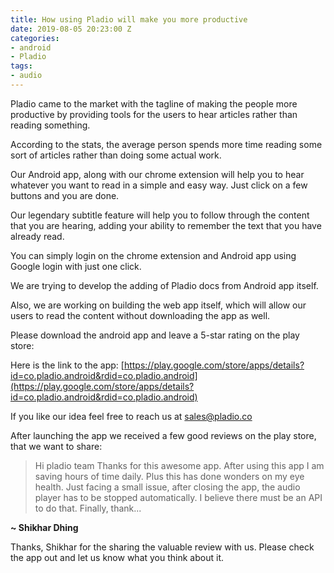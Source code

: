 ```yaml
---
title: How using Pladio will make you more productive
date: 2019-08-05 20:23:00 Z
categories:
- android
- Pladio
tags:
- audio
---
```


Pladio came to the market with the tagline of making the people more productive by providing tools for the users to hear articles rather than reading something.



According to the stats, the average person spends more time reading some sort of articles rather than doing some actual work.


Our Android app, along with our chrome extension will help you to hear whatever you want to read in a simple and easy way. Just click on a few buttons and you are done.


Our legendary subtitle feature will help you to follow through the content that you are hearing, adding your ability to remember the text that you have already read.


You can simply login on the chrome extension and Android app using Google login with just one click.


We are trying to develop the adding of Pladio docs from Android app itself.


Also, we are working on building the web app itself, which will allow our users to read the content without downloading the app as well.


Please download the android app and leave a 5-star rating on the play store:


Here is the link to the app:
[https://play.google.com/store/apps/details?id=co.pladio.android&rdid=co.pladio.android](https://play.google.com/store/apps/details?id=co.pladio.android&rdid=co.pladio.android)


If you like our idea feel free to reach us at [sales@pladio.co](sales@pladio.co)


After launching the app we received a few good reviews on the play store, that we want to share:


> Hi pladio team Thanks for this awesome app. After using this app I am saving hours of time daily. Plus this has done wonders on my eye health. Just facing a small issue, after closing the app, the audio player has to be stopped automatically. I believe there must be an API to do that. Finally, thank...


**~ Shikhar Dhing**


Thanks, Shikhar for the sharing the valuable review with us. Please check the app out and let us know what you think about it.